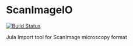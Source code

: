 # ScanImageIO

[![Build Status](https://travis-ci.org/romainFr/ScanImageIO.jl.svg?branch=master)](https://travis-ci.org/romainFr/ScanImageIO.jl)

Jula Import tool for ScanImage microscopy format
